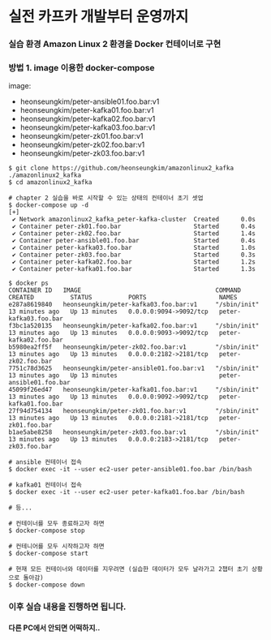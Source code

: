 # 실전 카프카 개발부터 운영까지
### 실습 환경 Amazon Linux 2 환경을 Docker 컨테이너로 구현


### 방법 1. image 이용한 docker-compose
image: 
* heonseungkim/peter-ansible01.foo.bar:v1 
* heonseungkim/peter-kafka01.foo.bar:v1 
* heonseungkim/peter-kafka02.foo.bar:v1 
* heonseungkim/peter-kafka03.foo.bar:v1 
* heonseungkim/peter-zk01.foo.bar:v1 
* heonseungkim/peter-zk02.foo.bar:v1 
* heonseungkim/peter-zk03.foo.bar:v1 
```
$ git clone https://github.com/heonseungkim/amazonlinux2_kafka ./amazonlinux2_kafka
$ cd amazonlinux2_kafka

# chapter 2 실습을 바로 시작할 수 있는 상태의 컨테이너 초기 셋업
$ docker-compose up -d
[+] 
 ✔ Network amazonlinux2_kafka_peter-kafka-cluster  Created      0.0s 
 ✔ Container peter-zk01.foo.bar                    Started      0.4s 
 ✔ Container peter-zk02.foo.bar                    Started      1.4s 
 ✔ Container peter-ansible01.foo.bar               Started      0.4s 
 ✔ Container peter-kafka03.foo.bar                 Started      1.0s 
 ✔ Container peter-zk03.foo.bar                    Started      0.3s 
 ✔ Container peter-kafka02.foo.bar                 Started      1.2s 
 ✔ Container peter-kafka01.foo.bar                 Started      1.3s 

$ docker ps
CONTAINER ID   IMAGE                                     COMMAND        CREATED          STATUS          PORTS                    NAMES
e287a8619840   heonseungkim/peter-kafka03.foo.bar:v1     "/sbin/init"   13 minutes ago   Up 13 minutes   0.0.0.0:9094->9092/tcp   peter-kafka03.foo.bar
f3bc1a520135   heonseungkim/peter-kafka02.foo.bar:v1     "/sbin/init"   13 minutes ago   Up 13 minutes   0.0.0.0:9093->9092/tcp   peter-kafka02.foo.bar
b5980ea2ff5f   heonseungkim/peter-zk02.foo.bar:v1        "/sbin/init"   13 minutes ago   Up 13 minutes   0.0.0.0:2182->2181/tcp   peter-zk02.foo.bar
7751c78d3625   heonseungkim/peter-ansible01.foo.bar:v1   "/sbin/init"   13 minutes ago   Up 13 minutes                            peter-ansible01.foo.bar
45099f26ed47   heonseungkim/peter-kafka01.foo.bar:v1     "/sbin/init"   13 minutes ago   Up 13 minutes   0.0.0.0:9092->9092/tcp   peter-kafka01.foo.bar
27f94d754134   heonseungkim/peter-zk01.foo.bar:v1        "/sbin/init"   13 minutes ago   Up 13 minutes   0.0.0.0:2181->2181/tcp   peter-zk01.foo.bar
b1ae5abe8258   heonseungkim/peter-zk03.foo.bar:v1        "/sbin/init"   13 minutes ago   Up 13 minutes   0.0.0.0:2183->2181/tcp   peter-zk03.foo.bar

# ansible 컨테이너 접속
$ docker exec -it --user ec2-user peter-ansible01.foo.bar /bin/bash

# kafka01 컨테이너 접속
$ docker exec -it --user ec2-user peter-kafka01.foo.bar /bin/bash

# 등...

# 컨테이너를 모두 종료하고자 하면
$ docker-compose stop

# 컨테니어를 모두 시작하고자 하면
$ docker-compose start

# 현재 모든 컨테이너와 데이터를 지우려면 (실습한 데이터가 모두 날라가고 2챕터 초기 상황으로 돌아감)
$ docker-compose down
```

### 이후 실습 내용을 진행하면 됩니다.
#### 다른 PC에서 안되면 어떡하지..
